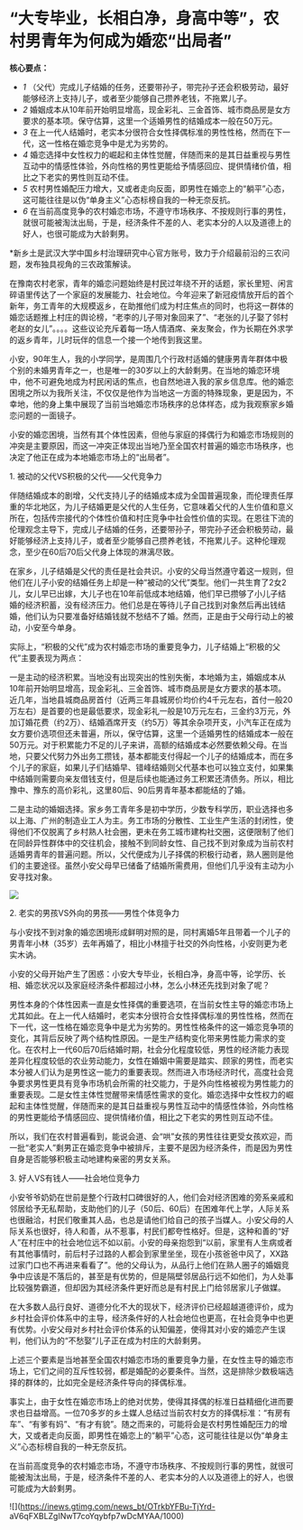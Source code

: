 # “大专毕业，长相白净，身高中等”，农村男青年为何成为婚恋“出局者”

**核心要点：**

  * _1_ （父代）完成儿子结婚的任务，还要带孙子，带完孙子还会积极劳动，最好能够经济上支持儿子，或者至少能够自己攒养老钱，不拖累儿子。
  * _2_ 婚姻成本从10年前开始明显增高，现金彩礼、三金首饰、城市商品房是女方要求的基本项。保守估算，这里一个适婚男性的结婚成本一般在50万元。
  * _3_ 在上一代人结婚时，老实本分很符合女性择偶标准的男性性格，然而在下一代，这一性格在婚恋竞争中是尤为劣势的。
  * _4_ 婚恋选择中女性权力的崛起和主体性觉醒，伴随而来的是其日益重视与男性互动中的情感性体验，外向性格的男性更能给予情感回应、提供情绪价值，相比之下老实的男性则互动不佳。
  * _5_ 农村男性婚配压力增大，又或者走向反面，即男性在婚恋上的“躺平”心态，这可能往往是以伪“单身主义”心态标榜自我的一种无奈反抗。
  * _6_ 在当前高度竞争的农村婚恋市场，不遵守市场秩序、不按规则行事的男性，就很可能被淘汰出局，于是，经济条件不差的人、老实本分的人以及道德上的好人，也很可能成为大龄剩男。

*新乡土是武汉大学中国乡村治理研究中心官方账号，致力于介绍最前沿的三农问题，发布独具视角的三农政策解读。

在豫南农村老家，青年的婚恋问题始终是村民过年绕不开的话题，家长里短、闲言碎语里传达了一个家庭的发展能力、社会地位。今年迎来了新冠疫情放开后的首个新年，务工青年的大规模返乡，在助推他们成为村庄焦点的同时，也将这一群体的婚恋话题推上村庄的舆论榜，“老李的儿子带对象回来了”、“老张的儿子娶了邻村老赵的女儿”。。。。这些议论充斥着每一场人情酒席、亲友聚会，作为长期在外求学的返乡青年，儿时玩伴的信息一个接一个地传到我这里。

小安，90年生人，我的小学同学，是周围几个行政村适婚的健康男青年群体中极个别的未婚男青年之一，也是唯一的30岁以上的大龄剩男。在当地的婚恋环境中，他不可避免地成为村民闲话的焦点，也自然地进入我的家乡信息库。他的婚恋困境之所以为我所关注，不仅仅是他作为当地这一方面的特殊现象，更是因为，不幸地，他的身上集中展现了当前当地婚恋市场秩序的总体样态，成为我观察家乡婚恋问题的一面镜子。

小安的婚恋困境，当然有其个体性因素，但他与家庭的择偶行为和婚恋市场规则的冲突是主要原因，而这一冲突正体现出当地乃至全国农村普遍的婚恋市场秩序，也决定了他正在成为本地婚恋市场上的“出局者”。

1\. 被动的父代VS积极的父代——父代竞争力

伴随结婚成本的剧增，父代支持儿子的结婚成本成为全国普遍现象，而伦理责任厚重的华北地区，为儿子结婚更是父代的人生任务，它意味着父代的人生价值和意义所在，包括传宗接代的个体性价值和村庄竞争中社会性价值的实现。在恩往下流的伦理观念主导下，完成儿子结婚的任务，还要带孙子，带完孙子还会积极劳动，最好能够经济上支持儿子，或者至少能够自己攒养老钱，不拖累儿子。这种伦理观念，至少在60后70后父代身上体现的淋漓尽致。

在家乡，儿子结婚是父代的责任是社会共识。小安的父母当然遵守着这一规则，但他们在儿子小安的结婚任务上却是一种“被动的父代”类型。他们一共生育了2女2儿，女儿早已出嫁，大儿子也在10年前低成本地结婚，他们早已攒够了小儿子结婚的经济积蓄，没有经济压力。他们总是在等待儿子自己找到对象然后再出钱结婚，他们认为只要准备好结婚钱就不愁结不了婚。然而，正是由于父母行动上的被动，小安至今单身。

实际上，“积极的父代”成为农村婚恋市场的重要竞争力，儿子结婚上“积极的父代”主要表现为两点：

一是主动的经济积累。当地没有出现突出的性别失衡，本地婚为主，婚姻成本从10年前开始明显增高，现金彩礼、三金首饰、城市商品房是女方要求的基本项。近几年，当地县城商品房首付（近两三年县城房价均价约4千元左右，首付一般20万左右）是首要的也是最低要求，现金彩礼一般是10万元左右，三金约3万元，外加订婚花费（约2万）、结婚酒席开支（约5万）等其余杂项开支，小汽车正在成为女方要价选项但还未普遍，所以，保守估算，这里一个适婚男性的结婚成本一般在50万元。对于积累能力不足的儿子来讲，高额的结婚成本必然要依赖父母。在当地，只要父代努力外出务工攒钱，基本都能支付得起一个儿子的结婚成本，而在多个儿子的家庭，如果儿子们结婚早、错峰结婚则父代基本也可以独立支付，如果集中结婚则需要向亲友借钱支付，但是后续也能通过务工积累还清债务。所以，相比豫中、豫东的高价彩礼，这里80后、90后男青年基本都能结的了婚。

二是主动的婚姻选择。家乡务工青年多是初中学历，少数专科学历，职业选择也多以上海、广州的制造业工人为主。务工市场的分散性、工业生产生活的封闭性，使得他们不仅脱离了乡村熟人社会圈，更未在务工城市建构社交圈，这便限制了他们在同龄异性群体中的交往机会，接触不到同龄女性、自己找不到对象成为当前农村适婚男青年的普遍问题。所以，父代便成为儿子择偶的积极行动者，熟人圈则是他们的主要途径。虽然小安父母早已储备了结婚所需费用，但他们几乎没有主动为小安寻找对象。

![](https://inews.gtimg.com/news_bt/OpX2phACMH9Y4l96Y4-LabnX0zhbWZpgUyai1V5C97Q3EAA/1000)

2\. 老实的男孩VS外向的男孩——男性个体竞争力

与小安找不到对象的婚恋困境形成鲜明对照的是，同村离婚5年且带着一个儿子的男青年小林（35岁）去年再婚了，相比小林擅于社交的外向性格，小安则更为老实木讷。

小安的父母开始产生了困惑：小安大专毕业，长相白净，身高中等，论学历、长相、婚恋状况以及家庭经济条件都超过小林，怎么小林还先找到对象了呢？

男性本身的个体性因素一直是女性择偶的重要选项，在当前女性主导的婚恋市场上尤其如此。在上一代人结婚时，老实本分很符合女性择偶标准的男性性格，然而在下一代，这一性格在婚恋竞争中是尤为劣势的。男性性格条件的这一婚恋竞争项的变化，其背后反映了两个结构性原因。一是生产结构变化带来男性能力需求的变化。在农村上一代60后70后结婚时期，社会分化程度较低，男性的经济能力表现差异化程度较低的农业劳动能力，女性在婚姻中需要是踏实、顾家的男性，而老实本分被人们认为是男性这一能力的重要表现。然而进入市场经济时代，高度社会竞争要求男性更具有竞争市场机会所需的社交能力，于是外向性格被视为男性能力的重要表现。二是女性主体性觉醒带来情感性需求的变化。婚恋选择中女性权力的崛起和主体性觉醒，伴随而来的是其日益重视与男性互动中的情感性体验，外向性格的男性更能给予情感回应、提供情绪价值，相比之下老实的男性则互动不佳。

所以，我们在农村普遍看到，能说会道、会“哄”女孩的男性往往更受女孩欢迎，而一批“老实人”剩男正在婚恋竞争中被排斥，主要不是因为经济条件，而是因为男性自身是否能够积极主动地建构亲密的男女关系。

3\. 好人VS有钱人——社会地位竞争力

小安爷爷奶奶在世前是整个行政村口碑很好的人，他们会对经济困难的旁系亲戚和邻居给予无私帮助，支助他们的儿子（50后、60后）在困难年代上学，人际关系也很融洽，村民们敬重其人品，也总是请他们给自己的孩子当媒人。小安父母的人际关系也很好，待人和善，从不惹事，村民们都夸性格好。但是，这种和善的“好人”在村庄中的社会地位远不如以前。小安的母亲抱怨到“以前，家里有人生病或者有其他事情时，前后村子过路的人都会到家里坐坐，现在小孩爸爸中风了，XX路过家门口也不再进来看看了”。他的父母认为，从品行上他们在熟人圈子的婚姻竞争中应该是不落后的，甚至是有优势的，但是隔壁邻居品行远不如他们，为人处事比较强势霸道，但却因为其经济条件更好而总是有村民上门给邻居家儿子做媒。

在大多数人品行良好、道德分化不大的现状下，经济评价已经超越道德评价，成为乡村社会评价体系中的主导，经济条件好的人社会地位也更高，在社会竞争中也更有优势。小安父母对乡村社会评价体系的认知偏差，使得其对小安的婚恋产生误判，他们认为的“不愁娶”儿子正在成为村庄的大龄剩男。

上述三个要素是当地甚至全国农村婚恋市场的重要竞争力量，在女性主导的婚恋市场上，它们之间的互斥性较弱，都是婚配的必要条件。当然，这是排除少数极端选择的群体的，比如完全是经济条件导向的择偶标准。

事实上，由于女性在婚恋市场上的绝对优势，使得其择偶的标准日益精细化进而要求也日益增高。一位70多岁的乡土媒人总结过当前农村女方的择偶标准：“有房有车”、“有爹有妈”、“有才有貌”。随之而来的，可能将会是农村男性婚配压力的增大，又或者走向反面，即男性在婚恋上的“躺平”心态，这可能往往是以伪“单身主义”心态标榜自我的一种无奈反抗。

在当前高度竞争的农村婚恋市场，不遵守市场秩序、不按规则行事的男性，就很可能被淘汰出局，于是，经济条件不差的人、老实本分的人以及道德上的好人，也很可能成为大龄剩男。

![](https://inews.gtimg.com/news_bt/OTrkbYFBu-TjYrd-
aV6qFXBLZgINwT7coYqybfp7wDcMYAA/1000)

